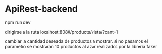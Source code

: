 # ApiRest-backend

npm run dev

dirigirse a la ruta localhost:8080/products/vista/?cant=1

cambiar la cantidad deseada de productos a mostrar. si no pasamos el parametro se mostraran 10 productos al azar realizados por la libreria faker